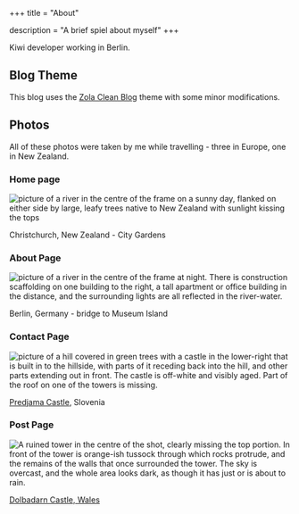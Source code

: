 +++
title = "About"

description = "A brief spiel about myself"
+++

Kiwi developer working in Berlin.

## Blog Theme
This blog uses the [Zola Clean Blog](https://github.com/dave-tucker/zola-clean-blog)
theme with some minor modifications.

## Photos
All of these photos were taken by me while travelling - three in Europe, one 
in New Zealand.

### Home page
<div class="large-image">

![picture of a river in the centre of the frame on a sunny day, flanked on 
either side by large, leafy trees native to New Zealand with sunlight 
kissing the tops](/img/home-bg.jpg)

</div>

Christchurch, New Zealand - City Gardens

### About Page
<div class="large-image">

![picture of a river in the centre of the frame at night. There is 
construction scaffolding on one building to the right, a tall apartment or 
office building in the distance, and the surrounding lights are all 
reflected in the river-water.](/img/about-bg.jpg)

</div>

Berlin, Germany - bridge to Museum Island

### Contact Page
<div class="large-image">

![picture of a hill covered in green trees with a castle in the lower-right 
that is built in to the hillside, with parts of it receding back into the 
hill, and other parts extending out in front. The castle is off-white and 
visibly aged. Part of the roof on one of the towers is missing.](/img/contact-bg.jpg)

</div>

[Predjama Castle](https://www.postojnska-jama.eu/en/predjama-castle/), Slovenia

### Post Page
<div class="large-image">

![A ruined tower in the centre of the shot, clearly missing the top portion. 
In front of the tower is orange-ish tussock through which rocks protrude, 
and the remains of the walls that once surrounded the tower. The sky is 
overcast, and the whole area looks dark, as though it has just or is about 
to rain.](/img/post-bg.jpg)

</div>

[Dolbadarn Castle, Wales](https://en.wikipedia.org/wiki/Dolbadarn_Castle)